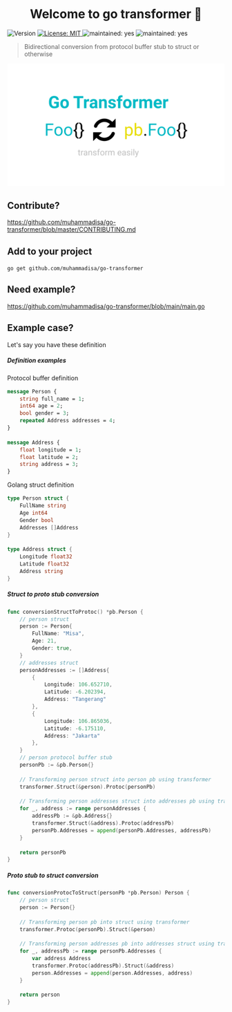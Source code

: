 <h1 align="center">Welcome to go transformer 👋</h1>
<p>
  <img alt="Version" src="https://img.shields.io/badge/version-1.0.0-blue.svg?cacheSeconds=2592000" />
  <a href="#" target="_blank">
    <img alt="License: MIT" src="https://img.shields.io/badge/License-MIT-yellow.svg" />
  </a>
  <img alt="maintained: yes" src="https://img.shields.io/badge/Maintained-Yes-green.svg" />
  <img alt="maintained: yes" src="https://travis-ci.com/muhammadisa/go-transformer.svg?branch=main" />
</p>

> Bidirectional conversion from protocol buffer stub to struct or otherwise

![go transformer](img.png)

## Contribute?

https://github.com/muhammadisa/go-transformer/blob/master/CONTRIBUTING.md

## Add to your project

`go get github.com/muhammadisa/go-transformer`

## Need example?

https://github.com/muhammadisa/go-transformer/blob/main/main.go

## Example case?

Let's say you have these definition



##### Definition examples

Protocol buffer definition

```protobuf
message Person {
	string full_name = 1;
	int64 age = 2;
	bool gender = 3;
	repeated Address addresses = 4;
}

message Address {
	float longitude = 1;
    float latitude = 2;
    string address = 3;
}
```

Golang struct definition

```go
type Person struct {
    FullName string
    Age int64
    Gender bool
    Addresses []Address
}

type Address struct {
    Longitude float32
    Latitude float32
    Address string
}
```



##### Struct to proto stub conversion

```go
func conversionStructToProtoc() *pb.Person {
    // person struct
    person := Person{
        FullName: "Misa",
        Age: 21,
        Gender: true,
    }
    // addresses struct
    personAddresses := []Address{
        {
            Longitude: 106.652710,
            Latitude: -6.202394,
            Address: "Tangerang"
        },
		{
            Longitude: 106.865036,
            Latitude: -6.175110,
            Address: "Jakarta"
        },
    }
    // person protocol buffer stub
    personPb := &pb.Person{}
    
    // Transforming person struct into person pb using transformer
    transformer.Struct(&person).Protoc(personPb)
    
    // Transforming person addresses struct into addresses pb using transformer
    for _, address := range personAddresses {
        addressPb := &pb.Address{}
        transformer.Struct(&address).Protoc(addressPb)
        personPb.Addresses = append(personPb.Addresses, addressPb)
    }
    
    return personPb
}
```



##### Proto stub to struct conversion

```go
func conversionProtocToStruct(personPb *pb.Person) Person {
    // person struct
    person := Person{}
    
    // Transforming person pb into struct using transformer
    transformer.Protoc(personPb).Struct(&person)
    
    // Transforming person addresses pb into addresses struct using transformer
    for _, addressPb := range personPb.Addresses {
        var address Address
        transformer.Protoc(addressPb).Struct(&address)
        person.Addresses = append(person.Addresses, address)
    }
    
    return person
}
```



